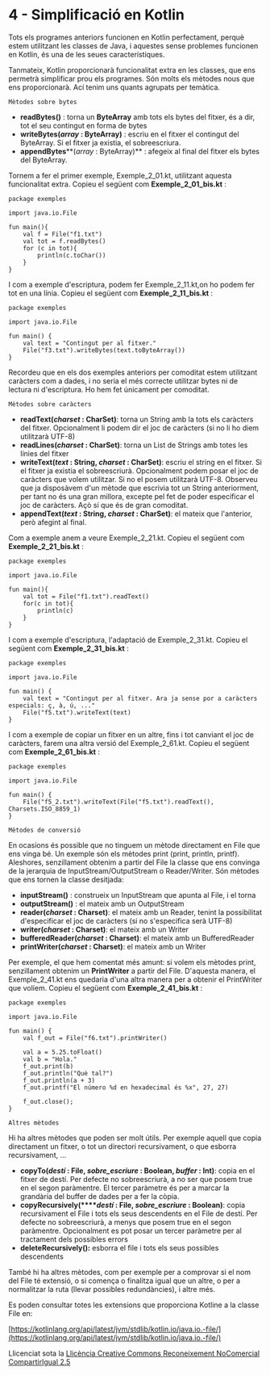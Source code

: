 # 4 - Simplificació en Kotlin

Tots els programes anteriors funcionen en Kotlin perfectament, perquè estem
utilitzant les classes de Java, i aquestes sense problemes funcionen en
Kotlin, és una de les seues característiques.

Tanmateix, Kotlin proporcionarà funcionalitat extra en les classes, que ens
permetrà simplificar prou els programes. Són molts els mètodes nous que ens
proporcionarà. Ací tenim uns quants agrupats per temàtica.

```Mètodes sobre bytes```

  * **readBytes()** : torna un **ByteArray** amb tots els bytes del fitxer, és a dir, tot el seu contingut en forma de bytes
  * **writeBytes(_array_ : ByteArray)** : escriu en el fitxer el contingut del ByteArray. Si el fitxer ja existia, el sobreescriura.
  * **appendBytes****(_array_ : ByteArray)** : afegeix al final del fitxer els bytes del ByteArray.

Tornem a fer el primer exemple, Exemple_2_01.kt, utilitzant aquesta
funcionalitat extra. Copieu el següent com **Exemple_2_01_bis.kt** :

    
    
    package exemples
    
    import java.io.File
    
    fun main(){
    	val f = File("f1.txt")
    	val tot = f.readBytes()
    	for (c in tot){
    		println(c.toChar())
    	}
    }

I com a exemple d'escriptura, podem fer Exemple_2_11.kt,on ho podem fer tot en
una línia. Copieu el següent com **Exemple_2_11_bis.kt** :

    
    
    package exemples
    
    import java.io.File
    
    fun main() {
    	val text = "Contingut per al fitxer."
    	File("f3.txt").writeBytes(text.toByteArray())
    }

Recordeu que en els dos exemples anteriors per comoditat estem utilitzant
caràcters com a dades, i no seria el més correcte utilitzar bytes ni de
lectura ni d'escriptura. Ho hem fet únicament per comoditat.  
  

```Mètodes sobre caràcters```

  * **readText(_charset_ : CharSet)**: torna un String amb la tots els caràcters del fitxer. Opcionalment li podem dir el joc de caràcters (si no li ho diem utilitzarà UTF-8)
  * **readLines(_charset_ : CharSet)**: torna un List de Strings amb totes les línies del fitxer
  * **writeText(_text_ : String, _charset_ : CharSet)**: escriu el string en el fitxer. Si el fitxer ja existia el sobreescriurà. Opcionalment podem posar el joc de caràcters que volem utilitzar. Si no el posem utilitzarà UTF-8. Observeu que ja disposàvem d'un mètode que escrivia tot un String anteriorment, per tant no és una gran millora, excepte pel fet de poder especificar el joc de caràcters. Açò sí que és de gran comoditat.
  * **appendText(_text_ : String, _charset_ : CharSet)**: el mateix que l'anterior, però afegint al final.

Com a exemple anem a veure Exemple_2_21.kt. Copieu el següent com
**Exemple_2_21_bis.kt** :

    
    
    package exemples
    
    import java.io.File
    
    fun main(){
    	val tot = File("f1.txt").readText()
    	for(c in tot){
    		println(c)
    	}
    }

I com a exemple d'escriptura, l'adaptació de Exemple_2_31.kt. Copieu el
següent com **Exemple_2_31_bis.kt** :

    
    
    package exemples
    
    import java.io.File
    
    fun main() {
    	val text = "Contingut per al fitxer. Ara ja sense por a caràcters especials: ç, à, ú, ..."
    	File("f5.txt").writeText(text)
    }

I com a exemple de copiar un fitxer en un altre, fins i tot canviant el joc de
caràcters, farem una altra versió del Exemple_2_61.kt. Copieu el següent com
**Exemple_2_61_bis.kt** :

    
    
    package exemples
    
    import java.io.File
    
    fun main() {
    	File("f5_2.txt").writeText(File("f5.txt").readText(), Charsets.ISO_8859_1)
    }

```Mètodes de conversió```

En ocasions és possible que no tinguem un mètode directament en File que ens
vinga bé. Un exemple són els mètodes print (print, println, printf).
Aleshores, senzillament obtenim a partir del File la classe que ens convinga de la
jerarquia de InputStream/OutputStream o Reader/Writer. Són mètodes que ens
tornen la classe desitjada:

  * **inputStream()** : construeix un InputStream que apunta al File, i el torna
  * **outputStream()** : el mateix amb un OutputStream
  * **reader(_charset_ : Charset)**: el mateix amb un Reader, tenint la possibilitat d'especificar el joc de caràcters (si no s'especifica serà UTF-8)
  * **writer(_charset_ : Charset)**: el mateix amb un Writer
  * **bufferedReader(_charset_ : Charset)**: el mateix amb un BufferedReader
  * **printWriter(_charset_ : Charset)**: el mateix amb un Writer

Per exemple, el que hem comentat més amunt: si volem els mètodes print,
senzillament obtenim un **PrintWriter** a partir del File. D'aquesta manera,
el Exemple_2_41.kt ens quedaria d'una altra manera per a obtenir el
PrintWriter que volíem. Copieu el següent com **Exemple_2_41_bis.kt** :

    
    
    package exemples
    
    import java.io.File
    
    fun main() {
    	val f_out = File("f6.txt").printWriter()
    
    	val a = 5.25.toFloat()
    	val b = "Hola."
    	f_out.print(b)
    	f_out.println("Què tal?")
    	f_out.println(a + 3)
    	f_out.printf("El número %d en hexadecimal és %x", 27, 27)
    
    	f_out.close();
    }

```Altres mètodes```

Hi ha altres mètodes que poden ser molt útils. Per exemple aquell que copia
directament un fitxer, o tot un directori recursivament, o que esborra
recursivament, ...

  * **copyTo(_destí_ : File, _sobre_escriure_ : Boolean, _buffer_ : Int)**: copia en el fitxer de destí. Per defecte no sobreescriurà, a no ser que posem true en el segon paràmentre. El tercer paràmetre és per a marcar la grandària del buffer de dades per a fer la còpia.
  * **copyRecursively(****_destí_ : File, _sobre_escriure_ : Boolean)**: copia recursivament el File i tots els seus descendents en el File de destí. Per defecte no sobreescriurà, a menys que posem true en el segon paràmentre. Opcionalment es pot posar un tercer paràmetre per al tractament dels possibles errors
  * **deleteRecursively():** esborra el file i tots els seus possibles descendents

També hi ha altres mètodes, com per exemple per a comprovar si el nom del File
té extensió, o si comença o finalitza igual que un altre, o per a normalitzar
la ruta (llevar possibles redundàncies), i altre més.

Es poden consultar totes les extensions que proporciona Kotline a la classe
File en:

[https://kotlinlang.org/api/latest/jvm/stdlib/kotlin.io/java.io.-file/](https://kotlinlang.org/api/latest/jvm/stdlib/kotlin.io/java.io.-file/)


Llicenciat sota la  [Llicència Creative Commons Reconeixement NoComercial
CompartirIgual 2.5](http://creativecommons.org/licenses/by-nc-sa/2.5/)


